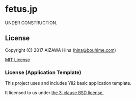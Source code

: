 fetus.jp
========

UNDER CONSTRUCTION.


License
-------

Copyright (C) 2017 AIZAWA Hina (hina@bouhime.com)

[MIT License](./LICENSE)


### License (Application Template)

This project uses and includes Yii2 basic application template.

It licensed to us under [the 3-clause BSD license.](./webapp/yii-LICENSE.md)
